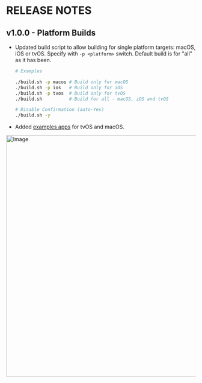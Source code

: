 # RELEASE NOTES

## v1.0.0 - Platform Builds

* Updated build script to allow building for single platform targets: macOS, iOS or tvOS. Specify with `-p <platform>` switch. Default build is for "all" as it has been. 
    ```bash
    # Examples

    ./build.sh -p macos # Build only for macOS
    ./build.sh -p ios   # Build only for iOS
    ./build.sh -p tvos  # Build only for tvOS
    ./build.sh          # Build for all - macOS, iOS and tvOS

    # Disable Confirmation (auto-Yes)
    ./build.sh -y
    ```

* Added [examples apps](https://github.com/jasonacox/Build-OpenSSL-cURL/tree/master/example) for tvOS and macOS.
 <img width="641" alt="Image" src="https://github.com/user-attachments/assets/a05b76b5-2052-4033-be18-fdf45f7342e0" />

